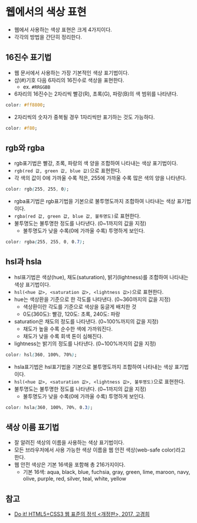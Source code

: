 # 웹에서의 색상 표현

- 웹에서 사용하는 색상 표현은 크게 4가지이다.
- 각각의 방법을 간단히 정리한다.

## 16진수 표기법

- 웹 문서에서 사용하는 가장 기본적인 색상 표기법이다.
- 샵(#)기호 다음 6자리의 16진수로 색상을 표현한다.
  - ex. `#RRGGBB`
- 6자리의 16진수는 2자리씩 빨강(R), 초록(G), 파랑(B)의 색 범위를 나타낸다.

```css
color: #ff8800;
```

- 2자리씩의 숫자가 중복될 경우 1자리씩만 표기하는 것도 가능하다.

```css
color: #f80;
```

## rgb와 rgba

- rgb표기법은 빨강, 초록, 파랑의 색 양을 조합하여 나타내는 색상 표기법이다.
- `rgb(red 값, green 값, blue 값)`으로 표현한다.
- 각 색의 값이 0에 가까울 수록 적은, 255에 가까울 수록 많은 색의 양을 나타낸다.

```css
color: rgb(255, 255, 0);
```

- rgba표기법은 rgb표기법을 기본으로 불투명도까지 조합하여 나타내는 색상 표기법이다.
- `rgba(red 값, green 값, blue 값, 불투명도)`로 표현한다.
- 불투명도는 불투명한 정도를 나타낸다. (0~1까지의 값을 지정)
  - 불투명도가 낮을 수록(0에 가까울 수록) 투명하게 보인다.

```css
color: rgba(255, 255, 0, 0.7);
```

## hsl과 hsla

- hsl표기법은 색상(hue), 채도(saturation), 밝기(lightness)를 조합하여 나타내는 색상 표기법이다.
- `hsl(<hue 값>, <saturation 값>, <lightness 값>)`으로 표현한다.
- hue는 색상환을 기준으로 한 각도를 나타낸다. (0~360까지의 값을 지정)
  - 색상환이란 각도를 기준으로 색상을 둥글게 배치한 것
  - 0도(360도): 빨강, 120도: 초록, 240도: 파랑
- saturation은 채도의 정도를 나타낸다. (0~100%까지의 값을 지정)
  - 채도가 높을 수록 순수한 색에 가까워진다.
  - 채도가 낮을 수록 회색 톤이 심해진다.
- lightness는 밝기의 정도를 나타낸다. (0~100%까지의 값을 지정)

```css
color: hsl(360, 100%, 70%);
```

- hsla표기법은 hsl표기법을 기본으로 불투명도까지 조합하여 나타내는 색상 표기법이다.
- `hsl(<hue 값>, <saturation 값>, <lightness 값>, 불투명도)`으로 표현한다.
- 불투명도는 불투명한 정도를 나타낸다. (0~1까지의 값을 지정)
  - 불투명도가 낮을 수록(0에 가까울 수록) 투명하게 보인다.

```css
color: hsla(360, 100%, 70%, 0.3);
```

## 색상 이름 표기법

- 잘 알려진 색상의 이름을 사용하는 색상 표기법이다.
- 모든 브라우저에서 사용 가능한 색상 이름을 웹 안전 색상(web-safe color)라고 한다.
- 웹 안전 색상은 기본 16색을 포함해 총 216가지이다.
  - 기본 16색: aqua, black, blue, fuchsia, gray, green, lime, maroon, navy, olive, purple, red, silver, teal, white, yellow

## 참고

- [Do it! HTML5+CSS3 웹 표준의 정석 <개정판>, 2017, 고경희](http://www.easyspub.co.kr/20_Menu/BookView/119/PUB)